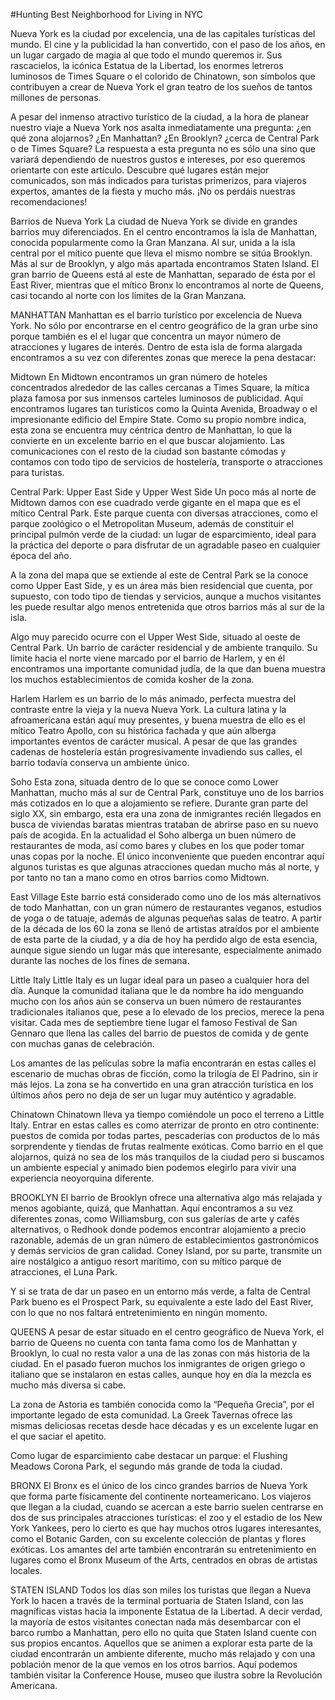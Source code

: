 #Hunting Best Neighborhood for Living in NYC

Nueva York es la ciudad por excelencia, una de las capitales turísticas del mundo. El cine y la publicidad la han convertido, con el paso de los años, en un lugar cargado de magia al que todo el mundo queremos ir. Sus rascacielos, la icónica Estatua de la Libertad, los enormes letreros luminosos de Times Square o el colorido de Chinatown, son símbolos que contribuyen a crear de Nueva York el gran teatro de los sueños de tantos millones de personas.

A pesar del inmenso atractivo turístico de la ciudad, a la hora de planear nuestro viaje a Nueva York nos asalta inmediatamente una pregunta: ¿en qué zona alojarnos? ¿En Manhattan? ¿En Brooklyn? ¿cerca de Central Park o de Times Square? La respuesta a esta pregunta no es sólo una sino que variará dependiendo de nuestros gustos e intereses, por eso queremos orientarte con este artículo. Descubre qué lugares están mejor comunicados, son más indicados para turistas primerizos, para viajeros expertos, amantes de la fiesta y mucho más. ¡No os perdáis nuestras recomendaciones!

Barrios de Nueva York
La ciudad de Nueva York se divide en grandes barrios muy diferenciados. En el centro encontramos la isla de Manhattan, conocida popularmente como la Gran Manzana. Al sur, unida a la isla central por el mítico puente que lleva el mismo nombre se sitúa Brooklyn. Más al sur de Brooklyn, y algo más apartada encontramos Staten Island. El gran barrio de Queens está al este de Manhattan, separado de ésta por el East River, mientras que el mítico Bronx lo encontramos al norte de Queens, casi tocando al norte con los límites de la Gran Manzana.

MANHATTAN
Manhattan es el barrio turístico por excelencia de Nueva York. No sólo por encontrarse en el centro geográfico de la gran urbe sino porque también es el el lugar que concentra un mayor número de atracciones y lugares de interés. Dentro de esta isla de forma alargada encontramos a su vez con diferentes zonas que merece la pena destacar:

Midtown
En Midtown encontramos un gran número de hoteles concentrados alrededor de las calles cercanas a Times Square, la mítica plaza famosa por sus inmensos carteles luminosos de publicidad. Aquí encontramos lugares tan turísticos como la Quinta Avenida, Broadway o el impresionante edificio del Empire State. Como su propio nombre indica, esta zona se encuentra muy céntrica dentro de Manhattan, lo que la convierte en un excelente barrio en el que buscar alojamiento. Las comunicaciones con el resto de la ciudad son bastante cómodas y contamos con todo tipo de servicios de hostelería, transporte o atracciones para turistas.

Central Park: Upper East Side y Upper West Side
Un poco más al norte de Midtown damos con ese cuadrado verde gigante en el mapa que es el mítico Central Park. Este parque cuenta con diversas atracciones, como el parque zoológico o el Metropolitan Museum, además de constituir el principal pulmón verde de la ciudad: un lugar de esparcimiento, ideal para la práctica del deporte o para disfrutar de un agradable paseo en cualquier época del año.


A la zona del mapa que se extiende al este de Central Park se la conoce como Upper East Side, y es un área más bien residencial que cuenta, por supuesto, con todo tipo de tiendas y servicios, aunque a muchos visitantes les puede resultar algo menos entretenida que otros barrios más al sur de la isla.

Algo muy parecido ocurre con el Upper West Side, situado al oeste de Central Park. Un barrio de carácter residencial y de ambiente tranquilo. Su límite hacia el norte viene marcado por el barrio de Harlem, y en él encontramos una importante comunidad judía, de la que dan buena muestra los muchos establecimientos de comida kosher de la zona.

Harlem
Harlem es un barrio de lo más animado, perfecta muestra del contraste entre la vieja y la nueva Nueva York. La cultura latina y la afroamericana están aquí muy presentes, y buena muestra de ello es el mítico Teatro Apollo, con su histórica fachada y que aún alberga importantes eventos de carácter musical. A pesar de que las grandes cadenas de hostelería están progresivamente invadiendo sus calles, el barrio todavía conserva un ambiente único.

Soho
Esta zona, situada dentro de lo que se conoce como Lower Manhattan, mucho más al sur de Central Park, constituye uno de los barrios más cotizados en lo que a alojamiento se refiere. Durante gran parte del siglo XX, sin embargo, esta era una zona de inmigrantes recién llegados en busca de viviendas baratas mientras trataban de abrirse paso en su nuevo país de acogida. En la actualidad el Soho alberga un buen número de restaurantes de moda, así como bares y clubes en los que poder tomar unas copas por la noche. El único inconveniente que pueden encontrar aquí algunos turistas es que algunas atracciones quedan mucho más al norte, y por tanto no tan a mano como en otros barrios como Midtown.

East Village
Este barrio está considerado como uno de los más alternativos de todo Manhattan, con un gran número de restaurantes veganos, estudios de yoga o de tatuaje, además de algunas pequeñas salas de teatro. A partir de la década de los 60 la zona se llenó de artistas atraídos por el ambiente de esta parte de la ciudad, y a día de hoy ha perdido algo de esta esencia, aunque sigue siendo un lugar más que interesante, especialmente animado durante las noches de los fines de semana.

Little Italy
Little Italy es un lugar ideal para un paseo a cualquier hora del día. Aunque la comunidad italiana que le da nombre ha ido menguando mucho con los años aún se conserva un buen número de restaurantes tradicionales italianos que, pese a lo elevado de los precios, merece la pena visitar. Cada mes de septiembre tiene lugar el famoso Festival de San Gennaro que llena las calles del barrio de puestos de comida y de gente con muchas ganas de celebración.

Los amantes de las películas sobre la mafia encontrarán en estas calles el escenario de muchas obras de ficción, como la trilogía de El Padrino, sin ir más lejos. La zona se ha convertido en una gran atracción turística en los últimos años pero no deja de ser un lugar muy auténtico y agradable.

Chinatown
Chinatown lleva ya tiempo comiéndole un poco el terreno a Little Italy. Entrar en estas calles es como aterrizar de pronto en otro continente: puestos de comida por todas partes, pescaderías con productos de lo más sorprendente y tiendas de frutas realmente exóticas. Como barrio en el que alojarnos, quizá no sea de los más tranquilos de la ciudad pero si buscamos un ambiente especial y animado bien podemos elegirlo para vivir una experiencia neoyorquina diferente.

BROOKLYN
El barrio de Brooklyn ofrece una alternativa algo más relajada y menos agobiante, quizá, que Manhattan. Aquí encontramos a su vez diferentes zonas, como Williamsburg, con sus galerías de arte y cafés alternativos, o Redhook donde podemos encontrar alojamiento a precio razonable, además de un gran número de establecimientos gastronómicos y demás servicios de gran calidad. Coney Island, por su parte, transmite un aire nostálgico a antiguo resort marítimo, con su mítico parque de atracciones, el Luna Park.

Y si se trata de dar un paseo en un entorno más verde, a falta de Central Park bueno es el Prospect Park, su equivalente a este lado del East River, con lo que no nos faltará entretenimiento en ningún momento.

QUEENS
A pesar de estar situado en el centro geográfico de Nueva York, el barrio de Queens no cuenta con tanta fama como los de Manhattan y Brooklyn, lo cual no resta valor a una de las zonas con más historia de la ciudad. En el pasado fueron muchos los inmigrantes de origen griego o italiano que se instalaron en estas calles, aunque hoy en día la mezcla es mucho más diversa si cabe.

La zona de Astoria es también conocida como la “Pequeña Grecia”, por el importante legado de esta comunidad. La Greek Tavernas ofrece las mismas deliciosas recetas desde hace décadas y es un excelente lugar en el que saciar el apetito.

Como lugar de esparcimiento cabe destacar un parque: el Flushing Meadows Corona Park, el segundo más grande de toda la ciudad.

BRONX
El Bronx es el único de los cinco grandes barrios de Nueva York que forma parte físicamente del continente norteamericano. Los viajeros que llegan a la ciudad, cuando se acercan a este barrio suelen centrarse en dos de sus principales atracciones turísticas: el zoo y el estadio de los New York Yankees, pero lo cierto es que hay muchos otros lugares interesantes, como el Botanic Garden, con su excelente colección de plantas y flores exóticas. Los amantes del arte también encontrarán su entretenimiento en lugares como el Bronx Museum of the Arts, centrados en obras de artistas locales.

STATEN ISLAND
Todos los días son miles los turistas que llegan a Nueva York lo hacen a través de la terminal portuaria de Staten Island, con las magníficas vistas hacia la imponente Estatua de la Libertad. A decir verdad, la mayoría de estos visitantes conectan nada más desembarcar con el barco rumbo a Manhattan, pero ello no quita que Staten Island cuente con sus propios encantos. Aquellos que se animen a explorar esta parte de la ciudad encontrarán un ambiente diferente, mucho más relajado y con una población menor de la que vemos en los otros barrios. Aquí podemos también visitar la Conference House, museo que ilustra sobre la Revolución Americana.
